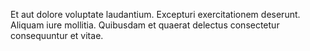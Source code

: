 Et aut dolore voluptate laudantium. Excepturi exercitationem deserunt. Aliquam iure mollitia. Quibusdam et quaerat delectus consectetur consequuntur et vitae.